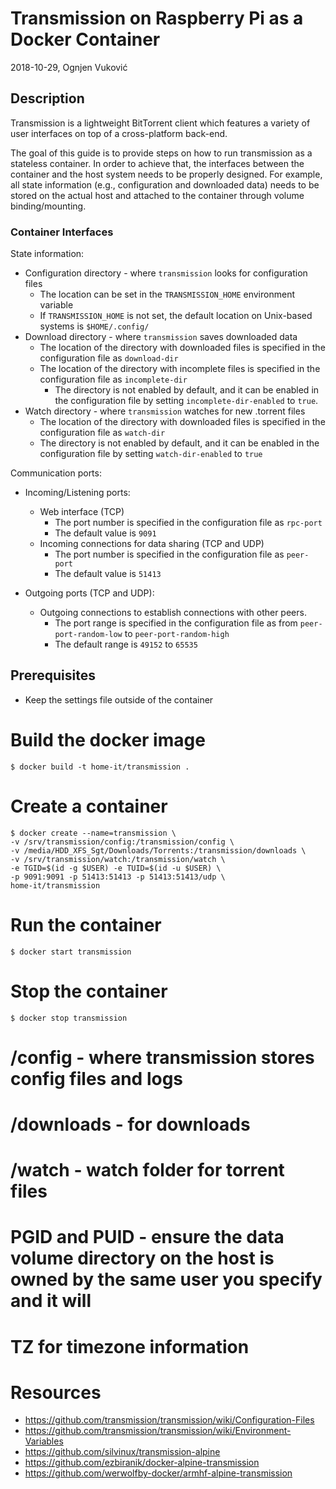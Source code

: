 # Transmission on Raspberry Pi as a Docker Container

2018-10-29, Ognjen Vuković

## Description

Transmission is a lightweight BitTorrent client which features a variety of user interfaces on top of a cross-platform back-end.

The goal of this guide is to provide steps on how to run transmission as a stateless container.
In order to achieve that, the interfaces between the container and the host system needs to be properly designed. For example, all state information (e.g., configuration and downloaded data) needs to be stored on the actual host and attached to the container
through volume binding/mounting.

### Container Interfaces

State information:

* Configuration directory - where `transmission` looks for configuration files
    * The location can be set in the `TRANSMISSION_HOME` environment variable
    * If `TRANSMISSION_HOME` is not set, the default location on Unix-based systems is `$HOME/.config/`
* Download directory - where `transmission` saves downloaded data
    * The location of the directory with downloaded files is specified in the configuration file as `download-dir`
    * The location of the directory with incomplete files is specified in the configuration file as `incomplete-dir`
        * The directory is not enabled by default, and it can be enabled in the configuration file by setting `incomplete-dir-enabled` to `true`.
* Watch directory - where `transmission` watches for new .torrent files
    * The location of the directory with downloaded files is specified in the configuration file as `watch-dir`
    * The directory is not enabled by default, and it can be enabled in the configuration file by setting `watch-dir-enabled` to `true`

Communication ports:

* Incoming/Listening ports:
    * Web interface (TCP)
        * The port number is specified in the configuration file as `rpc-port`
        * The default value is `9091`
    * Incoming connections for data sharing (TCP and UDP)
        * The port number is specified in the configuration file as `peer-port`
        * The default value is `51413`

* Outgoing ports (TCP and UDP):
    * Outgoing connections to establish connections with other peers.
        * The port range is specified in the configuration file as from `peer-port-random-low` to `peer-port-random-high`
        * The default range is `49152` to `65535`

## Prerequisites
* Keep the settings file outside of the container

# Build the docker image
`$ docker build -t home-it/transmission .`

# Create a container
```
$ docker create --name=transmission \
-v /srv/transmission/config:/transmission/config \
-v /media/HDD_XFS_Sgt/Downloads/Torrents:/transmission/downloads \
-v /srv/transmission/watch:/transmission/watch \
-e TGID=$(id -g $USER) -e TUID=$(id -u $USER) \
-p 9091:9091 -p 51413:51413 -p 51413:51413/udp \
home-it/transmission
```

# Run the container
`$ docker start transmission`

# Stop the container
`$ docker stop transmission`

# /config - where transmission stores config files and logs
# /downloads - for downloads
# /watch - watch folder for torrent files
# PGID and PUID - ensure the data volume directory on the host is owned by the same user you specify and it will
# TZ for timezone information

# Resources
* https://github.com/transmission/transmission/wiki/Configuration-Files
* https://github.com/transmission/transmission/wiki/Environment-Variables
* https://github.com/silvinux/transmission-alpine
* https://github.com/ezbiranik/docker-alpine-transmission
* https://github.com/werwolfby-docker/armhf-alpine-transmission
